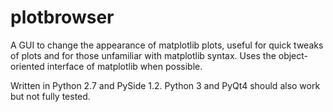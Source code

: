 plotbrowser
===========

A GUI to change the appearance of matplotlib plots, useful for quick tweaks of plots and for those unfamiliar with matplotlib syntax. Uses the object-oriented interface of matplotlib when possible.

Written in Python 2.7 and PySide 1.2. Python 3 and PyQt4 should also work but not fully tested.
